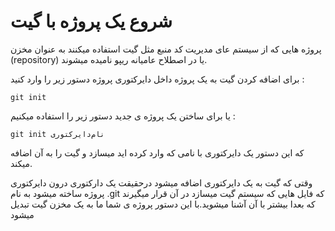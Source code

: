 شروع یک پروژه با گیت
====
پروژه هایی که از سیستم عای مدیریت کد منبع مثل گیت استفاده میکنند به عنوان مخزن (repository) یا در اصطلاح عامیانه ریپو نامیده میشوند.


برای اضافه کردن گیت به یک پروژه داخل دایرکتوری پروژه دستور زیر را وارد کنید :

```
git init
```

یا برای ساختن یک پروژه ی جدید دستور زیر را استفاده میکنیم :

```
git init نام‌دایرکتوری
```

که این دستور یک دایرکتوری با نامی که وارد کرده اید میسازد و گیت را به آن اضافه میکند.

وقتی که گیت به یک دایرکتوری اضافه میشود درحقیقت یک دارکتوری درون دایرکتوری پروژه ساخته میشود به نام .git که فایل هایی که سیستم گیت میسازد در آن قرار میگیرند که بعدا بیشتر با آن آشنا میشوید.با این دستور پروژه ی شما ما به یک مخزن گیت تبدیل میشود
